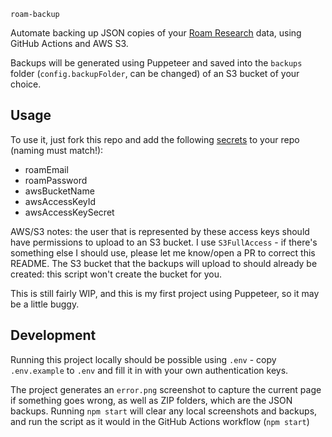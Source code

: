 `roam-backup`

Automate backing up JSON copies of your [Roam Research](https://roamresearch.com) data, using GitHub Actions and AWS S3.

Backups will be generated using Puppeteer and saved into the `backups` folder (`config.backupFolder`, can be changed) of an S3 bucket of your choice.

## Usage

To use it, just fork this repo and add the following [secrets](https://help.github.com/en/actions/configuring-and-managing-workflows/creating-and-storing-encrypted-secrets) to your repo (naming must match!):

- roamEmail 
- roamPassword
- awsBucketName
- awsAccessKeyId
- awsAccessKeySecret

AWS/S3 notes: the user that is represented by these access keys should have permissions to upload to an S3 bucket. I use `S3FullAccess` - if there's something else I should use, please let me know/open a PR to correct this README. The S3 bucket that the backups will upload to should already be created: this script won't create the bucket for you.

This is still fairly WIP, and this is my first project using Puppeteer, so it may be a little buggy.

## Development

Running this project locally should be possible using `.env` - copy `.env.example` to `.env` and fill it in with your own authentication keys. 

The project generates an `error.png` screenshot to capture the current page if something goes wrong, as well as ZIP folders, which are the JSON backups. Running `npm start` will clear any local screenshots and backups, and run the script as it would in the GitHub Actions workflow (`npm start`)
